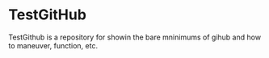 # TestGitHub
TestGithub is a repository for showin the bare mninimums of gihub and how to maneuver, function, etc.
